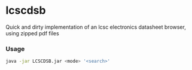 # lcscdsb
Quick and dirty implementation of an lcsc electronics datasheet browser, using zipped pdf files

### Usage
```sh
java -jar LCSCDSB.jar <mode> '<search>'
```
